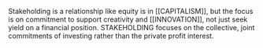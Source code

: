 Stakeholding is a relationship like equity is in [[CAPITALISM]], but the focus is on commitment to support creativity and [[INNOVATION]], not just seek yield on a financial position. STAKEHOLDING focuses on the collective, joint commitments of investing rather than the private profit interest.